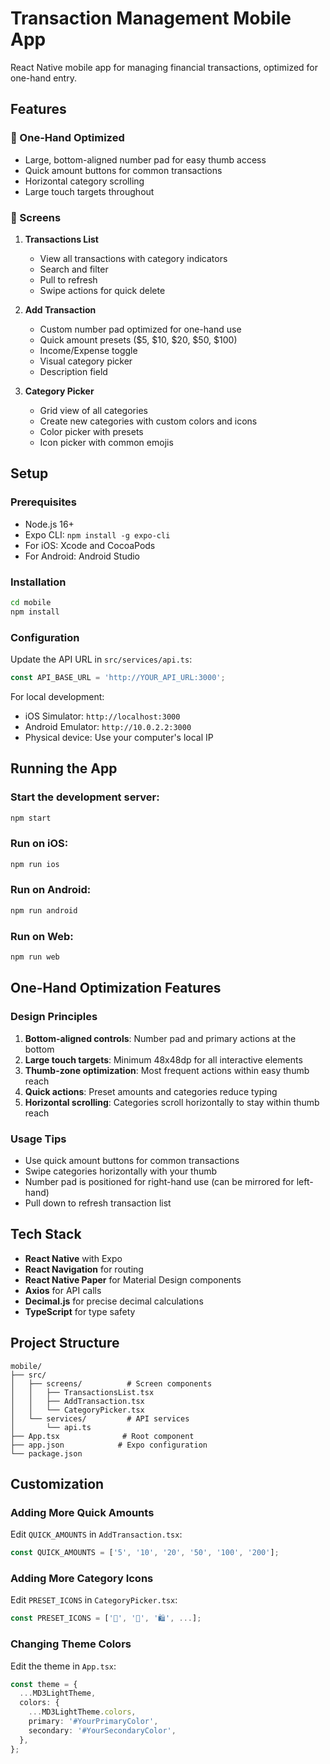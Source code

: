 # Transaction Management Mobile App

React Native mobile app for managing financial transactions, optimized for one-hand entry.

## Features

### 🚀 One-Hand Optimized
- Large, bottom-aligned number pad for easy thumb access
- Quick amount buttons for common transactions
- Horizontal category scrolling
- Large touch targets throughout

### 📱 Screens

1. **Transactions List**
   - View all transactions with category indicators
   - Search and filter
   - Pull to refresh
   - Swipe actions for quick delete

2. **Add Transaction**
   - Custom number pad optimized for one-hand use
   - Quick amount presets ($5, $10, $20, $50, $100)
   - Income/Expense toggle
   - Visual category picker
   - Description field

3. **Category Picker**
   - Grid view of all categories
   - Create new categories with custom colors and icons
   - Color picker with presets
   - Icon picker with common emojis

## Setup

### Prerequisites
- Node.js 16+
- Expo CLI: `npm install -g expo-cli`
- For iOS: Xcode and CocoaPods
- For Android: Android Studio

### Installation

```bash
cd mobile
npm install
```

### Configuration

Update the API URL in `src/services/api.ts`:

```typescript
const API_BASE_URL = 'http://YOUR_API_URL:3000';
```

For local development:
- iOS Simulator: `http://localhost:3000`
- Android Emulator: `http://10.0.2.2:3000`
- Physical device: Use your computer's local IP

## Running the App

### Start the development server:
```bash
npm start
```

### Run on iOS:
```bash
npm run ios
```

### Run on Android:
```bash
npm run android
```

### Run on Web:
```bash
npm run web
```

## One-Hand Optimization Features

### Design Principles
1. **Bottom-aligned controls**: Number pad and primary actions at the bottom
2. **Large touch targets**: Minimum 48x48dp for all interactive elements
3. **Thumb-zone optimization**: Most frequent actions within easy thumb reach
4. **Quick actions**: Preset amounts and categories reduce typing
5. **Horizontal scrolling**: Categories scroll horizontally to stay within thumb reach

### Usage Tips
- Use quick amount buttons for common transactions
- Swipe categories horizontally with your thumb
- Number pad is positioned for right-hand use (can be mirrored for left-hand)
- Pull down to refresh transaction list

## Tech Stack

- **React Native** with Expo
- **React Navigation** for routing
- **React Native Paper** for Material Design components
- **Axios** for API calls
- **Decimal.js** for precise decimal calculations
- **TypeScript** for type safety

## Project Structure

```
mobile/
├── src/
│   ├── screens/          # Screen components
│   │   ├── TransactionsList.tsx
│   │   ├── AddTransaction.tsx
│   │   └── CategoryPicker.tsx
│   └── services/         # API services
│       └── api.ts
├── App.tsx              # Root component
├── app.json            # Expo configuration
└── package.json
```

## Customization

### Adding More Quick Amounts
Edit `QUICK_AMOUNTS` in `AddTransaction.tsx`:

```typescript
const QUICK_AMOUNTS = ['5', '10', '20', '50', '100', '200'];
```

### Adding More Category Icons
Edit `PRESET_ICONS` in `CategoryPicker.tsx`:

```typescript
const PRESET_ICONS = ['🍔', '🚗', '🛍️', ...];
```

### Changing Theme Colors
Edit the theme in `App.tsx`:

```typescript
const theme = {
  ...MD3LightTheme,
  colors: {
    ...MD3LightTheme.colors,
    primary: '#YourPrimaryColor',
    secondary: '#YourSecondaryColor',
  },
};
```